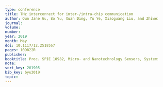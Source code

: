 ```yaml
---
type: conference
title: THz interconnect for inter-/intra-chip communication
author: Qun Jane Gu, Bo Yu, Xuan Ding, Yu Ye, Xiaoguang Liu, and Zhiwei Xu
journal:
volume:
number:
year: 2019
month: May
doi: 10.1117/12.2518567
pages: 109822R
publisher:
booktitle: Proc. SPIE 10982, Micro- and Nanotechnology Sensors, Systems, and Applications XI
note:
sort_key: 201905
bib_key: byu2019
topic:
---
```

